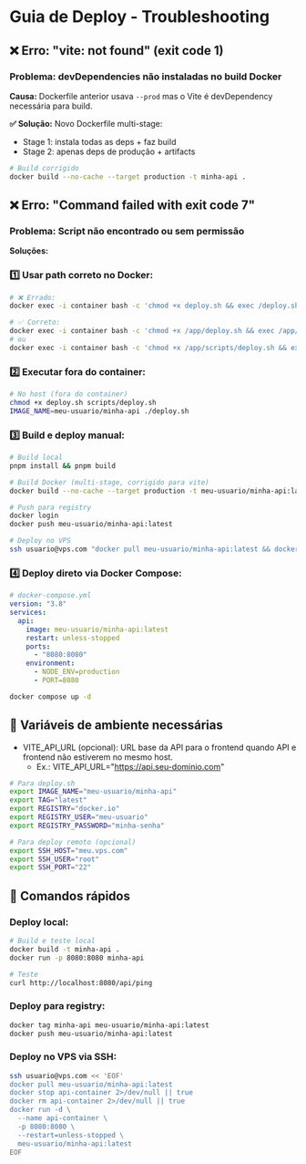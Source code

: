 # Guia de Deploy - Troubleshooting

## ❌ Erro: "vite: not found" (exit code 1)

### Problema: devDependencies não instaladas no build Docker

**Causa:** Dockerfile anterior usava `--prod` mas o Vite é devDependency necessária para build.

**✅ Solução:** Novo Dockerfile multi-stage:

- Stage 1: instala todas as deps + faz build
- Stage 2: apenas deps de produção + artifacts

```bash
# Build corrigido
docker build --no-cache --target production -t minha-api .
```

## ❌ Erro: "Command failed with exit code 7"

### Problema: Script não encontrado ou sem permissão

**Soluções:**

### 1️⃣ Usar path correto no Docker:

```bash
# ❌ Errado:
docker exec -i container bash -c 'chmod +x deploy.sh && exec /deploy.sh'

# ✅ Correto:
docker exec -i container bash -c 'chmod +x /app/deploy.sh && exec /app/deploy.sh'
# ou
docker exec -i container bash -c 'chmod +x /app/scripts/deploy.sh && exec /app/scripts/deploy.sh'
```

### 2️⃣ Executar fora do container:

```bash
# No host (fora do container)
chmod +x deploy.sh scripts/deploy.sh
IMAGE_NAME=meu-usuario/minha-api ./deploy.sh
```

### 3️⃣ Build e deploy manual:

```bash
# Build local
pnpm install && pnpm build

# Build Docker (multi-stage, corrigido para vite)
docker build --no-cache --target production -t meu-usuario/minha-api:latest .

# Push para registry
docker login
docker push meu-usuario/minha-api:latest

# Deploy no VPS
ssh usuario@vps.com "docker pull meu-usuario/minha-api:latest && docker stop api-container || true && docker rm api-container || true && docker run -d --name api-container -p 8080:8080 --restart=unless-stopped meu-usuario/minha-api:latest"
```

### 4️⃣ Deploy direto via Docker Compose:

```yaml
# docker-compose.yml
version: "3.8"
services:
  api:
    image: meu-usuario/minha-api:latest
    restart: unless-stopped
    ports:
      - "8080:8080"
    environment:
      - NODE_ENV=production
      - PORT=8080
```

```bash
docker compose up -d
```

## 🔧 Variáveis de ambiente necessárias

- VITE_API_URL (opcional): URL base da API para o frontend quando API e frontend não estiverem no mesmo host.
  - Ex.: VITE_API_URL="https://api.seu-dominio.com"

```bash
# Para deploy.sh
export IMAGE_NAME="meu-usuario/minha-api"
export TAG="latest"
export REGISTRY="docker.io"
export REGISTRY_USER="meu-usuario"
export REGISTRY_PASSWORD="minha-senha"

# Para deploy remoto (opcional)
export SSH_HOST="meu.vps.com"
export SSH_USER="root"
export SSH_PORT="22"
```

## 🚀 Comandos rápidos

### Deploy local:

```bash
# Build e teste local
docker build -t minha-api .
docker run -p 8080:8080 minha-api

# Teste
curl http://localhost:8080/api/ping
```

### Deploy para registry:

```bash
docker tag minha-api meu-usuario/minha-api:latest
docker push meu-usuario/minha-api:latest
```

### Deploy no VPS via SSH:

```bash
ssh usuario@vps.com << 'EOF'
docker pull meu-usuario/minha-api:latest
docker stop api-container 2>/dev/null || true
docker rm api-container 2>/dev/null || true
docker run -d \
  --name api-container \
  -p 8080:8080 \
  --restart=unless-stopped \
  meu-usuario/minha-api:latest
EOF
```
